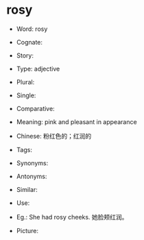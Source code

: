 # rosy

- Word: rosy
- Cognate: 
- Story: 

- Type: adjective
- Plural: 
- Single: 
- Comparative: 
- Meaning: pink and pleasant in appearance
- Chinese: 粉红色的；红润的
- Tags: 
- Synonyms: 
- Antonyms: 
- Similar: 
- Use: 
- Eg.: She had rosy cheeks. 她脸颊红润。
- Picture: 

